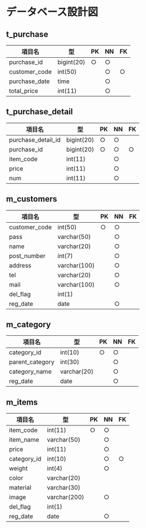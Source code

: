 # データベース設計図

## t_purchase

|項目名|型|PK|NN|FK|
|-----|--|--|--|--|
|purchase_id|bigint(20)|○|○||
|customer_code|int(50)||○|○|
|purchase_date|time||○|||
|total_price|int(11)||○||

## t_purchase_detail

|項目名|型|PK|NN|FK|
|-----|--|--|--|--|
|purchase_detail_id|bigint(20)|○|○||
|purchase_id|bigint(20) |○|○|○|
|item_code|int(11)||○||
|price|int(11)||○||
|num|int(11)||○||

## m_customers

|項目名|型|PK|NN|FK|
|-----|--|--|--|--|
|customer_code|int(50)|○|○||
|pass|varchar(50)||○||
|name|varchar(20)||○||
|post_number|int(7)||○||
|address|varchar(100)||○||
|tel|varchar(20)||○||
|mail|varchar(100)||○||
|del_flag|int(1)||||
|reg_date|date||○||

## m_category

|項目名|型|PK|NN|FK|
|-----|--|--|--|--|
|category_id|int(10)|○|○||
|parent_category|int(30)||○||
|category_name|varchar(20)||○||
|reg_date|date||○||

## m_items

|項目名|型|PK|NN|FK|
|-----|--|--|--|--|
|item_code|int(11)|○|○||
|item_name|varchar(50)||○||
|price|int(11)||○||
|category_id|int(10)||○|○|
|weight|int(4)||○||
|color|varchar(20)||||
|material|varchar(30)||||
|image|varchar(200)||○||
|del_flag|int(1)||||
|reg_date|date||○||
